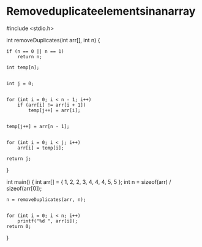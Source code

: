 # Removeduplicateelementsinanarray
#include <stdio.h>
 

int removeDuplicates(int arr[], int n)
{

    if (n == 0 || n == 1)
        return n;
 
    int temp[n];
 

    int j = 0;
   

    for (int i = 0; i < n - 1; i++)
        if (arr[i] != arr[i + 1])
            temp[j++] = arr[i];
 

    temp[j++] = arr[n - 1];
 
   
    for (int i = 0; i < j; i++)
        arr[i] = temp[i];
 
    return j;
}
 

int main()
{
    int arr[] = { 1, 2, 2, 3, 4, 4, 4, 5, 5 };
    int n = sizeof(arr) / sizeof(arr[0]);
 

    n = removeDuplicates(arr, n);
 
    
    for (int i = 0; i < n; i++)
        printf("%d ", arr[i]);
    return 0;
}
